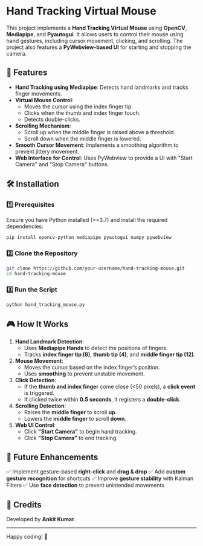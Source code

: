 # Hand Tracking Virtual Mouse

This project implements a **Hand Tracking Virtual Mouse** using **OpenCV**, **Mediapipe**, and **Pyautogui**. It allows users to control their mouse using hand gestures, including cursor movement, clicking, and scrolling. The project also features a **PyWebview-based UI** for starting and stopping the camera.

## 🎯 Features
- **Hand Tracking using Mediapipe**: Detects hand landmarks and tracks finger movements.
- **Virtual Mouse Control**:
  - Moves the cursor using the index finger tip.
  - Clicks when the thumb and index finger touch.
  - Detects double-clicks.
- **Scrolling Mechanism**:
  - Scroll up when the middle finger is raised above a threshold.
  - Scroll down when the middle finger is lowered.
- **Smooth Cursor Movement**: Implements a smoothing algorithm to prevent jittery movement.
- **Web Interface for Control**: Uses PyWebview to provide a UI with "Start Camera" and "Stop Camera" buttons.

## 🛠️ Installation
### 1️⃣ Prerequisites
Ensure you have Python installed (>=3.7) and install the required dependencies:
```bash
pip install opencv-python mediapipe pyautogui numpy pywebview
```

### 2️⃣ Clone the Repository
```bash
git clone https://github.com/your-username/hand-tracking-mouse.git
cd hand-tracking-mouse
```

### 3️⃣ Run the Script
```bash
python hand_tracking_mouse.py
```

## 🎮 How It Works
1. **Hand Landmark Detection**:
   - Uses **Mediapipe Hands** to detect the positions of fingers.
   - Tracks **index finger tip (8)**, **thumb tip (4)**, and **middle finger tip (12)**.
2. **Mouse Movement**:
   - Moves the cursor based on the index finger’s position.
   - Uses **smoothing** to prevent unstable movement.
3. **Click Detection**:
   - If the **thumb and index finger** come close (<50 pixels), a **click event** is triggered.
   - If clicked twice within **0.5 seconds**, it registers a **double-click**.
4. **Scrolling Detection**:
   - Raises the **middle finger** to scroll **up**.
   - Lowers the **middle finger** to scroll **down**.
5. **Web UI Control**:
   - Click **"Start Camera"** to begin hand tracking.
   - Click **"Stop Camera"** to end tracking.

## 🚀 Future Enhancements
✅ Implement gesture-based **right-click** and **drag & drop**
✅ Add **custom gesture recognition** for shortcuts
✅ Improve **gesture stability** with Kalman Filters
✅ Use **face detection** to prevent unintended movements

## 🙌 Credits
Developed by **Ankit Kumar**.

---
Happy coding! 🚀

